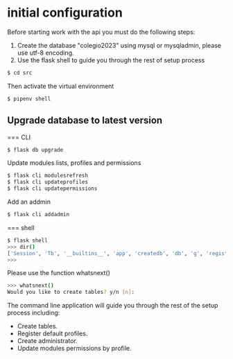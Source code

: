 # initial configuration

Before starting work with the api you must do the following steps:

1. Create the database "colegio2023" using mysql or mysqladmin, please use utf-8
   encoding.
2. Use the flask shell to guide you through the rest of setup process

```bash
$ cd src
```

Then activate the virtual environment

```bash
$ pipenv shell
```

## Upgrade database to latest version

=== CLI

```bash
$ flask db upgrade
```

Update modules lists, profiles and permissions

```bash
$ flask cli modulesrefresh
$ flask cli updateprofiles
$ flask cli updatepermissions
```

Add an addmin

```bash
$ flask cli addadmin
```

=== shell

```bash
$ flask shell
>>> dir()
['Session', 'Tb', '__builtins__', 'app', 'createdb', 'db', 'g', 'registeradmin', 'whatsnext']
>>>
```

Please use the function whatsnext()

```bash
>>> whatsnext()
Would you like to create tables? y/n [n]:
```

The command line application will guide you through the rest of the setup
process including:

- Create tables.
- Register default profiles.
- Create administrator.
- Update modules permissions by profile.
